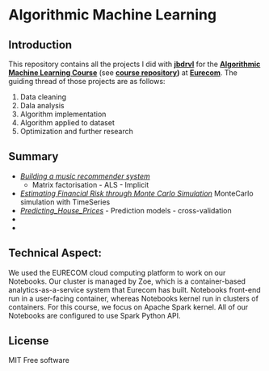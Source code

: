 # Algorithmic Machine Learning

## Introduction 

This repository contains all the projects I did with **[jbdrvl](https://jbdrvl.github.io)** for the **[Algorithmic Machine Learning Course](http://www.eurecom.fr/en/course/AML-2018Spring)** (see **[course repository](https://github.com/DistributedSystemsGroup/Algorithmic-Machine-Learning))**  at **[Eurecom](http://www.eurecom.fr/en)**. 
The guiding thread of those projects are as follows:
1. Data cleaning
2. Dala analysis
3. Algorithm implementation
4. Algorithm applied to dataset
5. Optimization and further research

## Summary
- *[Building a music recommender system](https://github.com/AnBucquet/Algorithmic_Machine_Learning/tree/master/Building_a_Music_Recommender_System)*
   - Matrix factorisation - ALS - Implicit
- *[Estimating Financial Risk through Monte Carlo Simulation](https://github.com/AnBucquet/Algorithmic_Machine_Learning/tree/master/Estimating_Financial_Risk_through_Monte_Carlo_Simulation)* MonteCarlo simulation with TimeSeries 
- *[Predicting_House_Prices](https://github.com/AnBucquet/Algorithmic_Machine_Learning/tree/master/Predicting_House_Prices)* - Prediction models - cross-validation
-
-



## Technical Aspect:

   We used the EURECOM cloud computing platform to work on our Notebooks. Our cluster is managed by Zoe, which is a container-based analytics-as-a-service system that Eurecom has built. Notebooks front-end run in a user-facing container, whereas Notebooks kernel run in clusters of containers. For this course, we focus on Apache Spark kernel. All of our Notebooks are configured to use Spark Python API.

## License
MIT Free software
